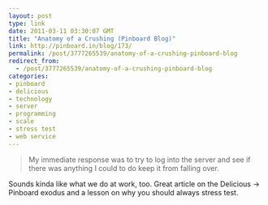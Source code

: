 ```yaml
---
layout: post
type: link
date: 2011-03-11 03:30:07 GMT
title: "Anatomy of a Crushing (Pinboard Blog)"
link: http://pinboard.in/blog/173/
permalink: /post/3777265539/anatomy-of-a-crushing-pinboard-blog
redirect_from: 
  - /post/3777265539/anatomy-of-a-crushing-pinboard-blog
categories:
- pinboard
- delicious
- technology
- server
- programming
- scale
- stress test
- web service
---
```

<blockquote>My immediate response was to try to log into the server and see if there was anything I could to do keep it from falling over.</blockquote>

Sounds kinda like what we do at work, too. Great article on the Delicious -> Pinboard exodus and a lesson on why you should always stress test.
